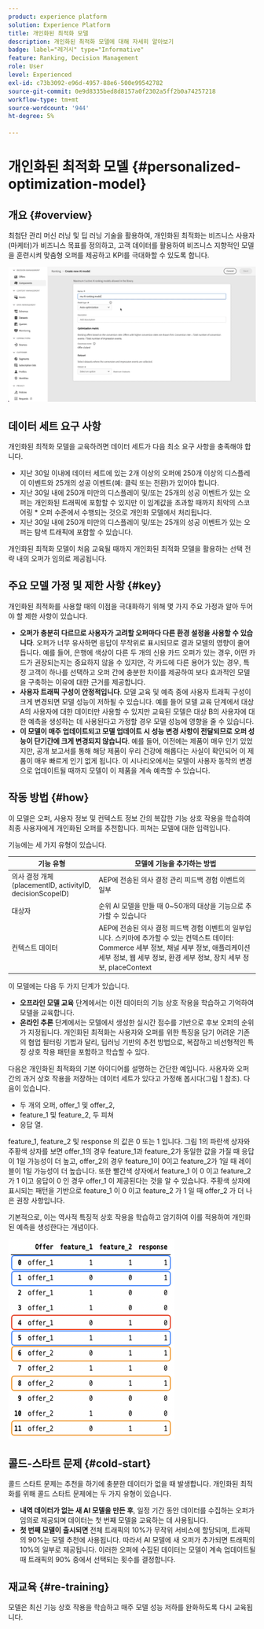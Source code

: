 ```yaml
---
product: experience platform
solution: Experience Platform
title: 개인화된 최적화 모델
description: 개인화된 최적화 모델에 대해 자세히 알아보기
badge: label="레거시" type="Informative"
feature: Ranking, Decision Management
role: User
level: Experienced
exl-id: c73b3092-e96d-4957-88e6-500e99542782
source-git-commit: 0e9d8335bed8d8157a0f2302a5ff2b0a74257218
workflow-type: tm+mt
source-wordcount: '944'
ht-degree: 5%

---
```


# 개인화된 최적화 모델 {#personalized-optimization-model}

## 개요 {#overview}

최첨단 관리 머신 러닝 및 딥 러닝 기술을 활용하여, 개인화된 최적화는 비즈니스 사용자(마케터)가 비즈니스 목표를 정의하고, 고객 데이터를 활용하여 비즈니스 지향적인 모델을 훈련시켜 맞춤형 오퍼를 제공하고 KPI를 극대화할 수 있도록 합니다.

![](../../rn/assets/do-not-localize/ai-ranking.gif)

## 데이터 세트 요구 사항

개인화된 최적화 모델을 교육하려면 데이터 세트가 다음 최소 요구 사항을 충족해야 합니다.

* 지난 30일 이내에 데이터 세트에 있는 2개 이상의 오퍼에 250개 이상의 디스플레이 이벤트와 25개의 성공 이벤트(예: 클릭 또는 전환)가 있어야 합니다.
* 지난 30일 내에 250개 미만의 디스플레이 및/또는 25개의 성공 이벤트가 있는 오퍼는 개인화된 트래픽에 포함할 수 있지만 이 임계값을 초과할 때까지 최악의 스코어링 * 오퍼 수준에서 수행되는 것으로 개인화 모델에서 처리됩니다.
* 지난 30일 내에 250개 미만의 디스플레이 및/또는 25개의 성공 이벤트가 있는 오퍼는 탐색 트래픽에 포함할 수 있습니다.

개인화된 최적화 모델이 처음 교육될 때까지 개인화된 최적화 모델을 활용하는 선택 전략 내의 오퍼가 임의로 제공됩니다.

## 주요 모델 가정 및 제한 사항 {#key}

개인화된 최적화를 사용할 때의 이점을 극대화하기 위해 몇 가지 주요 가정과 알아 두어야 할 제한 사항이 있습니다.

* **오퍼가 충분히 다르므로 사용자가 고려할 오퍼마다 다른 환경 설정을 사용할 수 있습니다**. 오퍼가 너무 유사하면 응답이 무작위로 표시되므로 결과 모델의 영향이 줄어듭니다.
예를 들어, 은행에 색상이 다른 두 개의 신용 카드 오퍼가 있는 경우, 어떤 카드가 권장되는지는 중요하지 않을 수 있지만, 각 카드에 다른 용어가 있는 경우, 특정 고객이 하나를 선택하고 오퍼 간에 충분한 차이를 제공하여 보다 효과적인 모델을 구축하는 이유에 대한 근거를 제공합니다.
* **사용자 트래픽 구성이 안정적입니다**. 모델 교육 및 예측 중에 사용자 트래픽 구성이 크게 변경되면 모델 성능이 저하될 수 있습니다. 예를 들어 모델 교육 단계에서 대상 A의 사용자에 대한 데이터만 사용할 수 있지만 교육된 모델은 대상 B의 사용자에 대한 예측을 생성하는 데 사용된다고 가정할 경우 모델 성능에 영향을 줄 수 있습니다.
* **이 모델이 매주 업데이트되고 모델 업데이트 시 성능 변경 사항이 전달되므로 오퍼 성능이 단기간에 크게 변경되지 않습니다**. 예를 들어, 이전에는 제품이 매우 인기 있었지만, 공개 보고서를 통해 해당 제품이 우리 건강에 해롭다는 사실이 확인되어 이 제품이 매우 빠르게 인기 없게 됩니다. 이 시나리오에서는 모델이 사용자 동작의 변경으로 업데이트될 때까지 모델이 이 제품을 계속 예측할 수 있습니다.

## 작동 방법 {#how}

이 모델은 오퍼, 사용자 정보 및 컨텍스트 정보 간의 복잡한 기능 상호 작용을 학습하여 최종 사용자에게 개인화된 오퍼를 추천합니다. 피쳐는 모델에 대한 입력입니다.

기능에는 세 가지 유형이 있습니다.

| 기능 유형 | 모델에 기능을 추가하는 방법 |
|--------------|----------------------------|
| 의사 결정 개체(placementID, activityID, decisionScopeID) | AEP에 전송된 의사 결정 관리 피드백 경험 이벤트의 일부 |
| 대상자 | 순위 AI 모델을 만들 때 0~50개의 대상을 기능으로 추가할 수 있습니다 |
| 컨텍스트 데이터 | AEP에 전송된 의사 결정 피드백 경험 이벤트의 일부입니다. 스키마에 추가할 수 있는 컨텍스트 데이터: Commerce 세부 정보, 채널 세부 정보, 애플리케이션 세부 정보, 웹 세부 정보, 환경 세부 정보, 장치 세부 정보, placeContext |

이 모델에는 다음 두 가지 단계가 있습니다.

* **오프라인 모델 교육** 단계에서는 이전 데이터의 기능 상호 작용을 학습하고 기억하여 모델을 교육합니다.
* **온라인 추론** 단계에서는 모델에서 생성한 실시간 점수를 기반으로 후보 오퍼의 순위가 지정됩니다. 개인화된 최적화는 사용자와 오퍼를 위한 특징을 담기 어려운 기존의 협업 필터링 기법과 달리, 딥러닝 기반의 추천 방법으로, 복잡하고 비선형적인 특징 상호 작용 패턴을 포함하고 학습할 수 있다.

다음은 개인화된 최적화의 기본 아이디어를 설명하는 간단한 예입니다. 사용자와 오퍼 간의 과거 상호 작용을 저장하는 데이터 세트가 있다고 가정해 봅시다(그림 1 참조). 다음이 있습니다.
* 두 개의 오퍼, offer_1 및 offer_2,
* feature_1 및 feature_2, 두 피쳐
* 응답 열.

feature_1, feature_2 및 response 의 값은 0 또는 1 입니다. 그림 1의 파란색 상자와 주황색 상자를 보면 offer_1의 경우 feature_1과 feature_2가 동일한 값을 가질 때 응답이 1일 가능성이 더 높고, offer_2의 경우 feature_1이 0이고 feature_2가 1일 때 레이블이 1일 가능성이 더 높습니다. 또한 빨간색 상자에서 feature_1 이 0 이고 feature_2 가 1 이고 응답이 0 인 경우 offer_1 이 제공된다는 것을 알 수 있습니다. 주황색 상자에 표시되는 패턴을 기반으로 feature_1 이 0 이고 feature_2 가 1 일 때 offer_2 가 더 나은 권장 사항입니다.

기본적으로, 이는 역사적 특징적 상호 작용을 학습하고 암기하여 이를 적용하여 개인화된 예측을 생성한다는 개념이다.

![](../assets/perso-ranking-schema.png)

## 콜드-스타트 문제 {#cold-start}

콜드 스타트 문제는 추천을 하기에 충분한 데이터가 없을 때 발생합니다. 개인화된 최적화를 위해 콜드 스타트 문제에는 두 가지 유형이 있습니다.

* **내역 데이터가 없는 새 AI 모델을 만든 후**, 일정 기간 동안 데이터를 수집하는 오퍼가 임의로 제공되며 데이터는 첫 번째 모델을 교육하는 데 사용됩니다.
* **첫 번째 모델이 출시되면** 전체 트래픽의 10%가 무작위 서비스에 할당되며, 트래픽의 90%는 모델 추천에 사용됩니다. 따라서 AI 모델에 새 오퍼가 추가되면 트래픽의 10%의 일부로 제공됩니다. 이러한 오퍼에 수집된 데이터는 모델이 계속 업데이트될 때 트래픽의 90% 중에서 선택되는 횟수를 결정합니다.

## 재교육 {#re-training}

모델은 최신 기능 상호 작용을 학습하고 매주 모델 성능 저하를 완화하도록 다시 교육됩니다.
